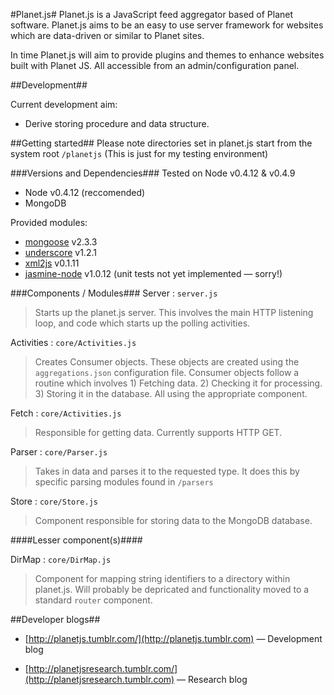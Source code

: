 #Planet.js#
Planet.js is a JavaScript feed aggregator based of Planet software. Planet.js aims to be an easy to use server framework for websites which are data-driven or similar to Planet sites.  

In time Planet.js will aim to provide plugins and themes to enhance websites built with Planet JS. All accessible from an admin/configuration panel.  

##Development##

Current development aim:

* Derive storing procedure and data structure.  

##Getting started##
Please note directories set in planet.js start from the system root `/planetjs` (This is just for my testing environment) 

###Versions and Dependencies###
Tested on Node v0.4.12 & v0.4.9

* Node v0.4.12 (reccomended)
* MongoDB

Provided modules:

* [mongoose](https://github.com/LearnBoost/mongoose) v2.3.3
* [underscore]() v1.2.1
* [xml2js](https://github.com/Leonidas-from-XIV/node-xml2js) v0.1.11
* [jasmine-node](https://github.com/pivotal/jasmine) v1.0.12 (unit tests not yet implemented &mdash; sorry!)

###Components / Modules###
Server : `server.js`
> Starts up the planet.js server.
> This involves the main HTTP listening loop, and code which
> starts up the polling activities.

Activities : `core/Activities.js`
> Creates Consumer objects. These objects are
> created using the `aggregations.json` configuration file. Consumer objects
> follow a routine which involves 1) Fetching data. 2) Checking it for processing.
> 3) Storing it in the database. All using the appropriate component.

Fetch : `core/Activities.js`
> Responsible for getting data. Currently supports HTTP GET.

Parser : `core/Parser.js`
> Takes in data and parses it to the requested type. It does this by specific
> parsing modules found in `/parsers`

Store : `core/Store.js`
> Component responsible for storing data to the MongoDB database.

####Lesser component(s)####

DirMap : `core/DirMap.js`
> Component for mapping string identifiers to a directory within planet.js. Will probably be depricated and functionality moved to a standard `router` component.

##Developer blogs##
* [http://planetjs.tumblr.com/](http://planetjs.tumblr.com) &mdash; Development blog

* [http://planetjsresearch.tumblr.com/](http://planetjsresearch.tumblr.com) &mdash; Research blog